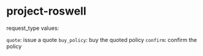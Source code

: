 # project-roswell


request_type values:

`quote`: issue a quote
`buy_policy`: buy the quoted policy
`confirm`: confirm the policy
